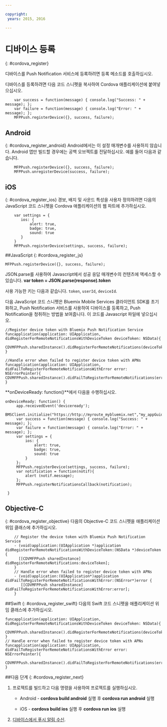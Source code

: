 ```yaml
---

copyright:
 years: 2015, 2016

---
```


# 디바이스 등록

{: #cordova_register}

디바이스를 Push Notification 서비스에 등록하려면 등록 메소드를 호출하십시오.

디바이스를 등록하려면 다음 코드 스니펫을 복사하여 Cordova 애플리케이션에 붙여넣으십시오. 

```
	var success = function(message) { console.log("Success: " + message); };
	var failure = function(message) { console.log("Error: " + message); };
	MFPPush.registerDevice({}, success, failure);
```

## Android
{: #cordova_register_android}
Android에서는 이 설정 매개변수를 사용하지 않습니다. Android 앱만 빌드할 경우에는 공백 오브젝트를 전달하십시오. 예를 들어 다음과 같습니다. 

```
	MFPPush.registerDevice({}, success, failure);
	MFPPush.unregisterDevice(success, failure);
```

##	iOS
{: #cordova_register_ios}
경보, 배지 및 사운드 특성을 사용자 정의하려면 다음의 JavaScript 코드 스니펫을 Cordova 애플리케이션의 웹 파트에 추가하십시오. 

```
	var settings = {
	   ios: {
	       alert: true,
	       badge: true,
	       sound: true
	   }
	}
	MFPPush.registerDevice(settings, success, failure);
```



##JavaScript
{: #cordova_register_js}

```
MFPPush.registerDevice({}, success, failure);
```

JSON.parse를 사용하여 Javascript에서 성공 응답 매개변수의 컨텐츠에 액세스할 수 있습니다.
**var token = JSON.parse(response).token**


사용 가능한 키는 다음과 같습니다. `token`, `userId`, `deviceId`.

다음 JavaScript 코드 스니펫은 Bluemix Mobile Services 클라이언트 SDK를 초기화하고, Push Notification 서비스를 사용하여 디바이스를 등록하고, Push Notification을 청취하는 방법을 보여줍니다. 이 코드를 Javascript 파일에 넣으십시오. 



```
//Register device token with Bluemix Push Notification Service
funcapplication(application: UIApplication, didRegisterForRemoteNotificationsWithDeviceToken deviceToken: NSData){
  CDVMFPPush.sharedInstance().didRegisterForRemoteNotifications(deviceToken)
}
```

```
//Handle error when failed to register device token with APNs
funcapplication(application: UIApplication, didFailToRegisterForRemoteNotificationsWithError error: NSErrorPointer){
CDVMFPPush.sharedInstance().didFailToRegisterForRemoteNotifications(error)
}
```

**onDeviceReady: function()**에서 다음을 수행하십시오. 

```
onDeviceReady: function() {
     app.receivedEvent('deviceready');
     BMSClient.initialize("https://http://myroute_mybluemix.net","my_appGuid");
     var success = function(message) { console.log("Success: " + message); };
     var failure = function(message) { console.log("Error: " + message); };
     var settings = {
         ios: {
             alert: true,
             badge: true,
             sound: true
         }
     };
     MFPPush.registerDevice(settings, success, failure);
     var notification = function(notif){
         alert (notif.message);
     };
     MFPPush.registerNotificationsCallback(notification);

 }
```

## Objective-C
{: #cordova_register_objective}
다음의 Objective-C 코드 스니펫을 애플리케이션 위임 클래스에 추가하십시오. 

```
	// Register the device token with Bluemix Push Notification Service
	- (void)application:(UIApplication *)application didRegisterForRemoteNotificationsWithDeviceToken:(NSData *)deviceToken {
	  [[CDVMFPPush sharedInstance] didRegisterForRemoteNotifications:deviceToken];
	}
	// Handle error when failed to register device token with APNs
	- (void)application:(UIApplication*)application didFailToRegisterForRemoteNotificationsWithError:(NSError*)error {
	   [[CDVMFPPush sharedInstance] didFailToRegisterForRemoteNotificationsWithError:error];
	}
```

##Swift
{: #cordova_register_swift}
다음의 Swift 코드 스니펫을 애플리케이션 위임 클래스에 추가하십시오. 

```     
funcapplication(application: UIApplication, didRegisterForRemoteNotificationsWithDeviceToken deviceToken: NSData){
   CDVMFPPush.sharedInstance().didRegisterForRemoteNotifications(deviceToken)
}
// Handle error when failed to register device token with APNs
funcapplication(application: UIApplication, didFailToRegisterForRemoteNotificationsWithError error: NSErrorPointer){
   CDVMFPPush.sharedInstance().didFailToRegisterForRemoteNotifications(error)
}
```

##다음 단계
{: #cordova_register_next}

1. 프로젝트를 빌드하고 다음 명령을 사용하여 프로젝트를 실행하십시오. 

	* Android - **cordova build android** 실행 후 **cordova run android** 실행

	* iOS - **cordova build ios** 실행 후 **cordova run ios** 실행
1. [디바이스에서 푸시 알림 수신](t_cordova_receive.html).
